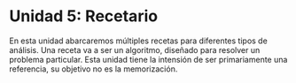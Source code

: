 # Unidad 5: Recetario

En esta unidad abarcaremos múltiples recetas para diferentes tipos de análisis. 
Una receta va a ser un algoritmo, diseñado para resolver un problema particular.
Esta unidad tiene la intensión de ser primariamente una referencia, su objetivo no es la memorización.

